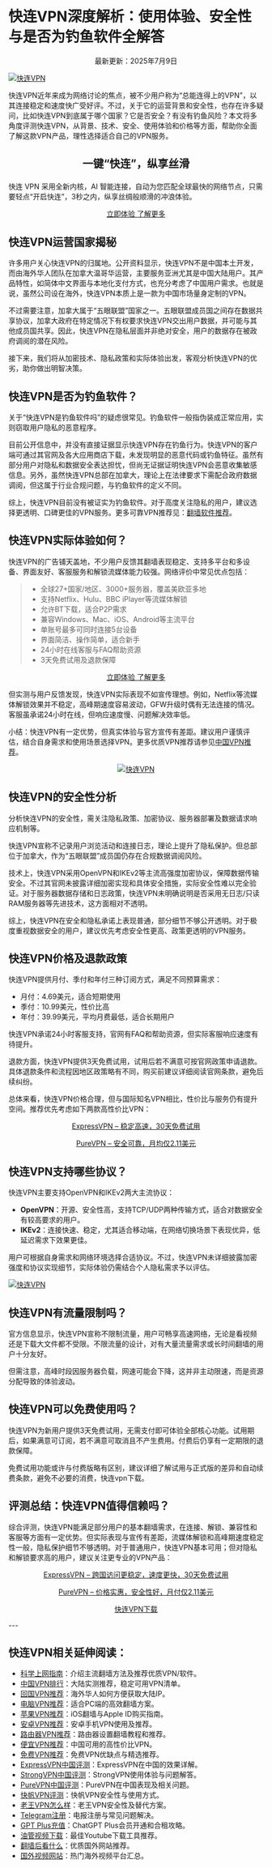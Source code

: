 # 快连VPN深度解析：使用体验、安全性与是否为钓鱼软件全解答

<p align="center">最新更新：2025年7月9日</p>

<a href="https://tawk.to/liufuwu" target="_blank"><img src="pic/lestvpn快连.jpeg" alt="快连VPN" border="0"></a>

快连VPN近年来成为网络讨论的焦点，被不少用户称为“总能连得上的VPN”，以其连接稳定和速度快广受好评。不过，关于它的运营背景和安全性，也存在许多疑问，比如快连VPN到底属于哪个国家？它是否安全？有没有钓鱼风险？本文将多角度评测快连VPN，从背景、技术、安全、使用体验和价格等方面，帮助你全面了解这款VPN产品，理性选择适合自己的VPN服务。

## <p align="center">一键“快连”，纵享丝滑</p>
快连 VPN 采用全新内核，AI 智能连接，自动为您匹配全球最快的网络节点，只需要轻点“开启快连”，3秒之内，纵享丝绸般顺滑的冲浪体验。

<p align="center"><a href="https://tawk.to/liufuwu" target="_blank">立即体验   了解更多</a></p>

## 快连VPN运营国家揭秘

许多用户关心快连VPN的归属地。公开资料显示，快连VPN不是中国本土开发，而由海外华人团队在加拿大温哥华运营，主要服务亚洲尤其是中国大陆用户。其产品特性，如简体中文界面与本地化支付方式，也充分考虑了中国用户需求。也就是说，虽然公司设在海外，快连VPN本质上是一款为中国市场量身定制的VPN。

不过需要注意，加拿大属于“五眼联盟”国家之一。五眼联盟成员国之间存在数据共享协议，加拿大政府在特定情况下有权要求快连VPN交出用户数据，并可能与其他成员国共享。因此，快连VPN在隐私层面并非绝对安全，用户的数据存在被政府调阅的潜在风险。

接下来，我们将从加密技术、隐私政策和实际体验出发，客观分析快连VPN的优劣，助你做出明智决策。

## 快连VPN是否为钓鱼软件？

关于“快连VPN是钓鱼软件吗”的疑虑很常见。钓鱼软件一般指伪装成正常应用，实则窃取用户隐私的恶意程序。

目前公开信息中，并没有直接证据显示快连VPN存在钓鱼行为。快连VPN的客户端可通过其官网及各大应用商店下载，未发现明显的恶意代码或钓鱼特征。虽然有部分用户对隐私和数据安全表达担忧，但尚无证据证明快连VPN会恶意收集敏感信息。另外，虽然快连VPN总部在加拿大，理论上在法律要求下需配合政府数据调阅，但这属于行业合规问题，与钓鱼软件的定义不同。

综上，快连VPN目前没有被证实为钓鱼软件。对于高度关注隐私的用户，建议选择更透明、口碑更佳的VPN服务。更多可靠VPN推荐见：<a href="https://sg2025.shop/">翻墙软件推荐</a>。

## 快连VPN实际体验如何？

快连VPN的广告铺天盖地，不少用户反馈其翻墙表现稳定、支持多平台和多设备、界面友好、客服服务和解锁流媒体能力较强。网络评价中常见优点包括：

<blockquote>

* 全球27+国家/地区、3000+服务器，覆盖美欧亚多地
* 支持Netflix、Hulu、BBC iPlayer等流媒体解锁
* 允许BT下载，适合P2P需求
* 兼容Windows、Mac、iOS、Android等主流平台
* 单账号最多可同时连接5台设备
* 界面简洁、操作简单，适合新手
* 24小时在线客服与FAQ帮助资源
* 3天免费试用及退款保障

</blockquote>

<p align="center"><a href="https://chawacha.com/show/42.html" target="_blank">立即体验   了解更多</a></p>

但实测与用户反馈发现，快连VPN实际表现不如宣传理想。例如，Netflix等流媒体解锁效果并不稳定，高峰期速度容易波动，GFW升级时偶有无法连接的情况。客服虽承诺24小时在线，但响应速度慢、问题解决效率低。

小结：快连VPN有一定优势，但真实体验与官方宣传有差距。建议用户谨慎评估，结合自身需求和使用场景选择VPN。更多优质VPN推荐请参见<a href="https://sg2025.shop/">中国VPN推荐</a>。

<p align="center"><a href="https://chawacha.com/show/56.html" target="_blank"><img src="pic/lestvpn快连下载.jpeg" alt="快连VPN" border="0"></a></P>

## 快连VPN的安全性分析

分析快连VPN的安全性，需关注隐私政策、加密协议、服务器部署及数据请求响应机制等。

快连VPN宣称不记录用户浏览活动和连接日志，理论上提升了隐私保护。但总部位于加拿大，作为“五眼联盟”成员国仍存在合规数据调阅风险。

技术上，快连VPN采用OpenVPN和IKEv2等主流高强度加密协议，保障数据传输安全。不过其官网未披露详细加密实现和具体安全措施，实际安全性难以完全验证。对于服务器数据存储和日志政策，快连VPN未明确说明是否采用无日志/只读RAM服务器等先进技术，这方面相对不透明。

综上，快连VPN在安全和隐私承诺上表现普通，部分细节不够公开透明。对于极度重视数据安全的用户，建议优先考虑安全性更高、政策更透明的VPN服务。

## 快连VPN价格及退款政策

快连VPN提供月付、季付和年付三种订阅方式，满足不同预算需求：

* 月付：4.69美元，适合短期使用
* 季付：10.99美元，性价比高
* 年付：39.99美元，平均月费最低，适合长期用户

快连VPN承诺24小时客服支持，官网有FAQ和帮助资源，但实际客服响应速度有待提升。

退款方面，快连VPN提供3天免费试用，试用后若不满意可按官网政策申请退款。具体退款条件和流程因地区政策略有不同，购买前建议详细阅读官网条款，避免后续纠纷。

总体来看，快连VPN价格合理，但与国际知名VPN相比，性价比与服务仍有提升空间。推荐优先考虑如下两款高性价比VPN：

<p align="center"><a href="https://sg2025.shop/">ExpressVPN – 稳定高速，30天免费试用</a></p>
<p align="center"><a href="https://sg2025.shop/">PureVPN – 安全可靠，月均仅2.11美元</a></p>

## 快连VPN支持哪些协议？

快连VPN主要支持OpenVPN和IKEv2两大主流协议：

* **OpenVPN**：开源、安全性高，支持TCP/UDP两种传输方式，适合对数据安全有较高要求的用户。
* **IKEv2**：连接快速、稳定，尤其适合移动端，在网络切换场景下表现优异，低延迟需求下效果更佳。

用户可根据自身需求和网络环境选择合适协议。不过，快连VPN未详细披露加密强度和协议实现细节，实际体验仍需结合个人隐私需求予以评估。

<a href="https://chawacha.com/show/56.html" target="_blank"><img src="pic/快连官网.jpeg" alt="快连VPN" border="0"></a>

## 快连VPN有流量限制吗？

官方信息显示，快连VPN宣称不限制流量，用户可畅享高速网络，无论是看视频还是下载大文件都不受限。不限流量的设计，对有大量流量需求或长时间翻墙的用户十分友好。

但需注意，高峰时段因服务器负载，网速可能会下降，这并非主动限速，而是资源分配导致的体验波动。

## 快连VPN可以免费使用吗？

快连VPN为新用户提供3天免费试用，无需支付即可体验全部核心功能。试用期后，如果满意可订阅，若不满意可取消且不产生费用。付费后仍享有一定期限的退款保障。

免费试用功能或许与付费版略有区别，建议详细了解试用与正式版的差异和自动续费条款，避免不必要的消费，快连vpn下载。

## 评测总结：快连VPN值得信赖吗？

综合评测，快连VPN能满足部分用户的基本翻墙需求，在连接、解锁、兼容性和客服等方面有一定优势。但实际表现与宣传有差距，流媒体解锁和高峰期速度稳定性一般，隐私保护细节不够透明。对于普通用户，快连VPN基本可用；但对隐私和解锁要求高的用户，建议关注更专业的VPN产品：

<p align="center"><a href="https://sg2025.shop/show/1.html">ExpressVPN – 跨国访问更稳定，速度更快，30天免费试用</a></p>
<p align="center"><a href="https://sg2025.shop/show/5.html">PureVPN – 价格实惠，安全性好，月付仅2.11美元</a></p>

<p align="center"><a href="https://chawacha.com/show/42.html" target="_blank">快连VPN下载</a></p>
---

## 快连VPN相关延伸阅读：

* <a href="https://weixincha.cyou/show/56.html">科学上网指南</a>：介绍主流翻墙方法及推荐优质VPN/软件。
* <a href="https://weixincha.cyou/show/57.html">中国VPN排行</a>：大陆实测推荐，稳定可用VPN清单。
* <a href="https://weixincha.cyou/show/42.html">回国VPN推荐</a>：海外华人如何方便获取大陆IP。
* <a href="https://weixincha.cyou/show/14.html">电脑VPN推荐</a>：适合PC端的高效翻墙方案。
* <a href="https://weixincha.cyou/show/10.html">苹果VPN推荐</a>：iOS翻墙与Apple ID购买指南。
* <a href="https://tianyancha.cyou/show/7.html">安卓VPN推荐</a>：安卓手机VPN使用及推荐。
* <a href="https://tianyancha.cyou/show/4.html">路由器VPN推荐</a>：路由器设置翻墙教程和推荐。
* <a href="https://tianyancha.cyou/show/9.html">便宜VPN推荐</a>：中国可用的高性价比VPN。
* <a href="https://tianyancha.cyou/show/14.html">免费VPN推荐</a>：免费VPN优缺点与精选推荐。
* <a href="https://tianyancha.cyou/show/10.html">ExpressVPN中国评测</a>：ExpressVPN在中国的效果详解。
* <a href="https://tianyancha.cyou/show/16.html">StrongVPN中国评测</a>：StrongVPN使用体验与问题解答。
* <a href="https://tianyancha.cyou/show/3.html">PureVPN中国评测</a>：PureVPN在中国表现及相关问题。
* <a href="https://tianyancha.cyou/show/11.html">快帆VPN评测</a>：快帆VPN安全性与使用方式。
* <a href="https://tianyancha.cyou/show/13.html">老王VPN怎么样</a>：老王VPN安全性及替代方案。
* <a href="https://tianyancha.cyou/show/15.html">Telegram注册</a>：电报注册与常见问题解决。
* <a href="https://tianyancha.cyou/show/19.html">GPT Plus充值</a>：ChatGPT Plus会员开通和合租攻略。
* <a href="https://tianyancha.cyou/show/21.html">油管视频下载</a>：最佳Youtube下载工具推荐。
* <a href="https://tianyancha.cyou/show/22.html">翻墙后看什么</a>：优质国外网站推荐。
* <a href="https://tianyancha.cyou/show/18.html">国外视频网站</a>：热门海外视频平台汇总。
